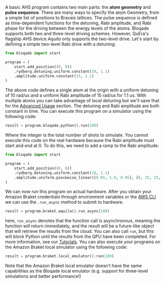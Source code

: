 
A basic AHS program contains two main parts: the __atom geometry__ and  __pulse sequence__. There are many ways to specify the atom Geometry, from a simple list of positions to Bravais lattices. The pulse sequence is defined as time-dependent functions for the detuning, Rabi amplitude, and Rabi phase for the driving between the energy levels of the atoms. Bloqade supports both two and three-level driving schemes. However, QuEra's flagship AHS device _Aquila_ only supports the two-level drive. Let's start by defining a simple two-level Rabi drive with a detuning:

```python
from bloqade import start

program = (
    start.add_position((0, 0))
    .rydberg.detuning.uniform.constant(10, 1.1)
    .amplitude.uniform.constant(15, 1.1)
)
```

The above code defines a single atom at the origin with a uniform detuning of 10 rad/us and a uniform Rabi amplitude of 15 rad/us for 1.1 us. With multiple atoms you can take advantage of _local_ detuning but we'll save that for the [Advanced Usage](advanced_usage.md) section.  The detuning and Rabi amplitude are both constant in time. You can execute this program on a simulator using the following code:

```python
result = program.bloqade.python().run(100)
```

Where the integer is the total number of shots to simulate. You cannot execute this code on the real hardware because the Rabi amplitude must start and end at 0. To do this, we need to add a ramp to the Rabi amplitude:

```python
from bloqade import start

program = (
    start.add_position((0, 0))
    .rydberg.detuning.uniform.constant(10, 1.1)
    .amplitude.uniform.piecewise_linear([0.05, 1.0, 0.05], [0, 15, 15, 0])
)
```

We can now run this program on actual hardware. After you obtain your Amazon Braket credentials through environment variables or the [AWS CLI](https://aws.amazon.com/cli/) we can use the `.run_async` method to submit to hardware.

```python
result = program.braket.aquila().run_async(100)
```

here, `run_async` denotes that the function call is asynchronous, meaning the function will return immediately, and the result will be a future-like object that will retrieve the results from the cloud. You can also call `run`, but this will block Python until the results from the QPU have been completed. For more information, see our [Tutorials](https://queracomputing.github.io/bloqade-python-examples/latest/). You can also execute your programs on the Amazon Braket local simulator using the following code:

```python
result = program.braket.local_emulator().run(100)
```

Note that the Amazon Braket local emulator doesn't have the same capabilities as the Bloqade local emulator (e.g. support for three-level simulations and better performance!)
